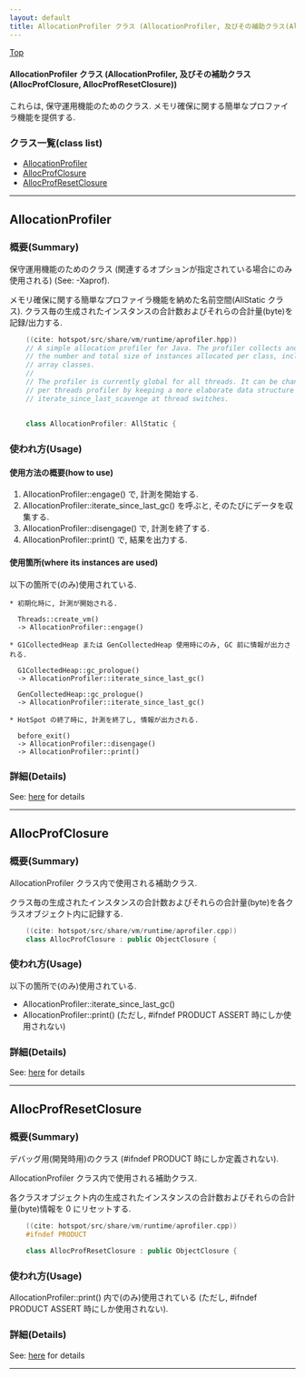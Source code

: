 ```yaml
---
layout: default
title: AllocationProfiler クラス (AllocationProfiler, 及びその補助クラス(AllocProfClosure, AllocProfResetClosure))
---
```

[Top](../index.html)

#### AllocationProfiler クラス (AllocationProfiler, 及びその補助クラス(AllocProfClosure, AllocProfResetClosure))

これらは, 保守運用機能のためのクラス.
メモリ確保に関する簡単なプロファイラ機能を提供する.


### クラス一覧(class list)

  * [AllocationProfiler](#nog6-caxVM)
  * [AllocProfClosure](#noirQe_j-L)
  * [AllocProfResetClosure](#noApqUA0-_)


---
## <a name="nog6-caxVM" id="nog6-caxVM">AllocationProfiler</a>

### 概要(Summary)
保守運用機能のためのクラス (関連するオプションが指定されている場合にのみ使用される) (See: -Xaprof).

メモリ確保に関する簡単なプロファイラ機能を納めた名前空間(AllStatic クラス).
クラス毎の生成されたインスタンスの合計数およびそれらの合計量(byte)を記録/出力する.


```cpp
    ((cite: hotspot/src/share/vm/runtime/aprofiler.hpp))
    // A simple allocation profiler for Java. The profiler collects and prints
    // the number and total size of instances allocated per class, including
    // array classes.
    //
    // The profiler is currently global for all threads. It can be changed to a
    // per threads profiler by keeping a more elaborate data structure and calling
    // iterate_since_last_scavenge at thread switches.
    
    
    class AllocationProfiler: AllStatic {
```

### 使われ方(Usage)
#### 使用方法の概要(how to use)
1. AllocationProfiler::engage() で, 計測を開始する.
2. AllocationProfiler::iterate_since_last_gc() を呼ぶと, そのたびにデータを収集する.
3. AllocationProfiler::disengage() で, 計測を終了する.
4. AllocationProfiler::print() で, 結果を出力する.
    
#### 使用箇所(where its instances are used)
以下の箇所で(のみ)使用されている.

```
* 初期化時に, 計測が開始される.
  
  Threads::create_vm()
  -> AllocationProfiler::engage()

* G1CollectedHeap または GenCollectedHeap 使用時にのみ, GC 前に情報が出力される.
  
  G1CollectedHeap::gc_prologue()
  -> AllocationProfiler::iterate_since_last_gc()
  
  GenCollectedHeap::gc_prologue()
  -> AllocationProfiler::iterate_since_last_gc()

* HotSpot の終了時に, 計測を終了し, 情報が出力される.
  
  before_exit()
  -> AllocationProfiler::disengage()
  -> AllocationProfiler::print()
```



### 詳細(Details)
See: [here](../doxygen/classAllocationProfiler.html) for details

---
## <a name="noirQe_j-L" id="noirQe_j-L">AllocProfClosure</a>

### 概要(Summary)
AllocationProfiler クラス内で使用される補助クラス.

クラス毎の生成されたインスタンスの合計数およびそれらの合計量(byte)を各クラスオブジェクト内に記録する.


```cpp
    ((cite: hotspot/src/share/vm/runtime/aprofiler.cpp))
    class AllocProfClosure : public ObjectClosure {
```

### 使われ方(Usage)
以下の箇所で(のみ)使用されている.

* AllocationProfiler::iterate_since_last_gc()
* AllocationProfiler::print() (ただし, #ifndef PRODUCT ASSERT 時にしか使用されない)




### 詳細(Details)
See: [here](../doxygen/classAllocProfClosure.html) for details

---
## <a name="noApqUA0-_" id="noApqUA0-_">AllocProfResetClosure</a>

### 概要(Summary)
デバッグ用(開発時用)のクラス (#ifndef PRODUCT 時にしか定義されない).

AllocationProfiler クラス内で使用される補助クラス.

各クラスオブジェクト内の生成されたインスタンスの合計数およびそれらの合計量(byte)情報を 0 にリセットする.


```cpp
    ((cite: hotspot/src/share/vm/runtime/aprofiler.cpp))
    #ifndef PRODUCT
    
    class AllocProfResetClosure : public ObjectClosure {
```

### 使われ方(Usage)
AllocationProfiler::print() 内で(のみ)使用されている
(ただし, #ifndef PRODUCT ASSERT 時にしか使用されない).




### 詳細(Details)
See: [here](../doxygen/classAllocProfResetClosure.html) for details

---
